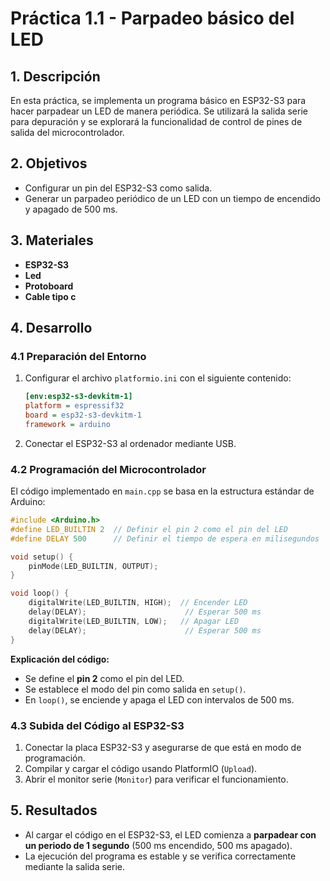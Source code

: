 # Práctica 1.1 - Parpadeo básico del LED

## 1. Descripción
En esta práctica, se implementa un programa básico en ESP32-S3 para hacer parpadear un LED de manera periódica. Se utilizará la salida serie para depuración y se explorará la funcionalidad de control de pines de salida del microcontrolador.

## 2. Objetivos
- Configurar un pin del ESP32-S3 como salida.
- Generar un parpadeo periódico de un LED con un tiempo de encendido y apagado de 500 ms.

## 3. Materiales
- **ESP32-S3**
- **Led**
- **Protoboard**
- **Cable tipo c**

## 4. Desarrollo

### 4.1 Preparación del Entorno
1. Configurar el archivo `platformio.ini` con el siguiente contenido:
   ```ini
   [env:esp32-s3-devkitm-1]
   platform = espressif32
   board = esp32-s3-devkitm-1
   framework = arduino
   ```
2. Conectar el ESP32-S3 al ordenador mediante USB.

### 4.2 Programación del Microcontrolador
El código implementado en `main.cpp` se basa en la estructura estándar de Arduino:
```cpp
#include <Arduino.h>
#define LED_BUILTIN 2  // Definir el pin 2 como el pin del LED
#define DELAY 500      // Definir el tiempo de espera en milisegundos

void setup() {
    pinMode(LED_BUILTIN, OUTPUT);
}

void loop() {
    digitalWrite(LED_BUILTIN, HIGH);  // Encender LED
    delay(DELAY);                      // Esperar 500 ms
    digitalWrite(LED_BUILTIN, LOW);   // Apagar LED
    delay(DELAY);                      // Esperar 500 ms
}
```
**Explicación del código:**
- Se define el **pin 2** como el pin del LED.
- Se establece el modo del pin como salida en `setup()`.
- En `loop()`, se enciende y apaga el LED con intervalos de 500 ms.

### 4.3 Subida del Código al ESP32-S3
1. Conectar la placa ESP32-S3 y asegurarse de que está en modo de programación.
2. Compilar y cargar el código usando PlatformIO (`Upload`).
3. Abrir el monitor serie (`Monitor`) para verificar el funcionamiento.

## 5. Resultados
- Al cargar el código en el ESP32-S3, el LED comienza a **parpadear con un periodo de 1 segundo** (500 ms encendido, 500 ms apagado).
- La ejecución del programa es estable y se verifica correctamente mediante la salida serie.

